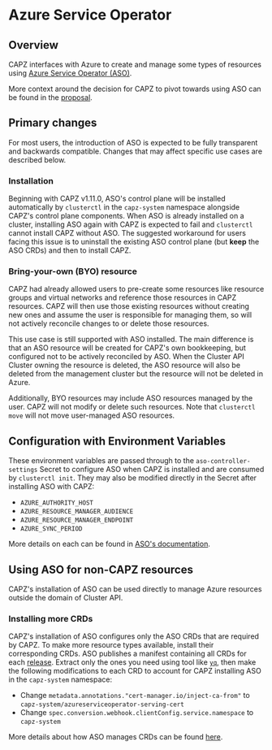 # Azure Service Operator

## Overview

CAPZ interfaces with Azure to create and manage some types of resources using [Azure Service Operator
(ASO)](https://azure.github.io/azure-service-operator/).

More context around the decision for CAPZ to pivot towards using ASO can be found in the
[proposal](https://github.com/kubernetes-sigs/cluster-api-provider-azure/blob/main/docs/proposals/20230123-azure-service-operator.md).

## Primary changes

For most users, the introduction of ASO is expected to be fully transparent and backwards compatible. Changes
that may affect specific use cases are described below.

### Installation

Beginning with CAPZ v1.11.0, ASO's control plane will be installed automatically by `clusterctl` in the
`capz-system` namespace alongside CAPZ's control plane components. When ASO is already installed on a cluster,
installing ASO again with CAPZ is expected to fail and `clusterctl` cannot install CAPZ without ASO. The
suggested workaround for users facing this issue is to uninstall the existing ASO control plane (but **keep**
the ASO CRDs) and then to install CAPZ.

### Bring-your-own (BYO) resource

CAPZ had already allowed users to pre-create some resources like resource groups and virtual networks and
reference those resources in CAPZ resources. CAPZ will then use those existing resources without creating new
ones and assume the user is responsible for managing them, so will not actively reconcile changes to or delete
those resources.

This use case is still supported with ASO installed. The main difference is that an ASO resource will be
created for CAPZ's own bookkeeping, but configured not to be actively reconciled by ASO. When the Cluster API
Cluster owning the resource is deleted, the ASO resource will also be deleted from the management cluster but
the resource will not be deleted in Azure.

Additionally, BYO resources may include ASO resources managed by the user. CAPZ will not modify or delete such
resources. Note that `clusterctl move` will not move user-managed ASO resources.

## Configuration with Environment Variables

These environment variables are passed through to the `aso-controller-settings` Secret to configure ASO when
CAPZ is installed and are consumed by `clusterctl init`. They may also be modified directly in the Secret
after installing ASO with CAPZ:

- `AZURE_AUTHORITY_HOST`
- `AZURE_RESOURCE_MANAGER_AUDIENCE`
- `AZURE_RESOURCE_MANAGER_ENDPOINT`
- `AZURE_SYNC_PERIOD`

More details on each can be found in [ASO's documentation](https://azure.github.io/azure-service-operator/guide/aso-controller-settings-options/).

## Using ASO for non-CAPZ resources

CAPZ's installation of ASO can be used directly to manage Azure resources outside the domain of
Cluster API.

### Installing more CRDs

CAPZ's installation of ASO configures only the ASO CRDs that are required by CAPZ. To make more resource types
available, install their corresponding CRDs. ASO publishes a manifest containing all CRDs for each
[release](https://github.com/Azure/azure-service-operator/releases). Extract only the ones you need using tool
like [`yq`](https://mikefarah.gitbook.io/yq/), then make the following modifications to each CRD to account
for CAPZ installing ASO in the `capz-system` namespace:

- Change `metadata.annotations."cert-manager.io/inject-ca-from"` to `capz-system/azureserviceoperator-serving-cert`
- Change `spec.conversion.webhook.clientConfig.service.namespace` to `capz-system`

More details about how ASO manages CRDs can be found [here](https://azure.github.io/azure-service-operator/guide/crd-management/).
